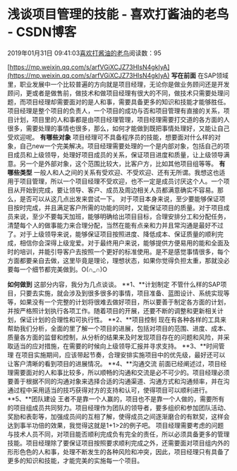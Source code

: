 
# 浅谈项目管理的技能 - 喜欢打酱油的老鸟 - CSDN博客


2019年01月31日 09:41:03[喜欢打酱油的老鸟](https://me.csdn.net/weixin_42137700)阅读数：95


[https://mp.weixin.qq.com/s/arfVGiXCJZ73HIsN4gkIyA](https://mp.weixin.qq.com/s/arfVGiXCJZ73HIsN4gkIyA)
**写在前面**
在SAP领域里，职业发展中一个比较普遍的方向就是项目经理，无论你是做业务顾问还是开发顾问，更或者是做售前，做技术和做项目经理有很大的不同，做技术只需要处理问题，而项目经理却需要面对的是人和事，需要具备更多的知识和技能才能够胜任。
项目经理是整个项目的负责人，一个项目的成功与否和项目管理有直接的关系，项目计划，项目里的人和事都是由项目经理管理，项目经理需要打交道的各方面的人很多，需要处理的事情也很多，那么，如何才能做到既把事情处理好，又能让自己受欢迎呢。
**有哪些对象**
项目经理可不具备程序员的技能，想要面对什么样的对象，自己new一个完美解决。项目经理需要处理的一个是内部对象，包括自己的项目成员和上级领导，处理好项目成员的关系，保证项目进度和质量，让上级领导满意。另一个是外部对象，这个范围比较大，比客户方，比如其他项目组等等。
**有哪些类型**
一般人和人之间的关系有受欢迎、不受欢迎、还有无所谓。我想这也适用于项目管理，所以一个项目经理不受欢迎，也不一定是成员讨厌这个人。一个项目从开始到完成，要让领导、客户、成员及周边相关人员都满意确实不容易。那么，是否可以从这几点出发来尝试一下。
对于项目本身来说，至少要能够保证项目按时完成，并且满足客户所需的功能的同时，又能保证项目的质量。对于项目成员来说，至少不要每天加班，能够明确给出项目目标，合理安排分工和分配任务，清楚每个人的做事能力来合理分配，当然在能有点亲和力并且常沟通是最好不过了。对于上级领导来说，能够保证项目按照进度、降低成本、保证质量的顺利完成，相信你会深得上级宠爱。对于最终用户来说，能够提供方便易用的能和全面及时的培训，并能引导客户去按照一个更好的标准使用。是不是感觉事情很多，每个方面都要亲自去做，这里毕竟是理论，理想状态，如果你觉得负担太重，那就没必要每一个细节都完美做到。O(∩_∩)O

**如何做到**
这部分内容，我分为几点谈谈。
**1、**计划制定
不管什么样的SAP项目，只要去实施，就会涉及到很多很多的事情，项目准备、蓝图设计、系统实现等等，如果没有一个完整的计划将很难去做好项目，所以要善于制定各方面的计划，并按严格照计划执行各项工作。随着项目的开展，还要不断的调整和更新相关计划，保证计划的合理性和可执行性。
**2、**项目控制
现在有各种各样的工具来帮助我们分析，全面的里了解一个项目的进展，包括对项目的范围、进度、成本、质量各方面的监督和控制，从分析的结果来及时发现项目存在的问题和风险，并采取适当的应对措施，在需要的时候向上级领导汇报并寻求支持。
**3、**时间管理
在项目实施期间，应该带起节奏，合理安排实施项目中的优先级，最好还可以让客户清晰的看到项目的进展情况。
**4、**沟通交流
前面已经阐述过，项目经理需要面对的人和事比较多，所以顺畅的沟通和交流是必不可少的。项目经理必须要善于根据不同的沟通对象来选择合适的沟通渠道、沟通方式和沟通频率，并在沟通过程中采用适当的技巧获得对方的支持和认可，使得项目可以顺利进行。
**5、**团队建设
王者不是靠一个人赢的，项目也不是靠一个人做的，需要所有的项目组成员共同努力。项目经理作为团队的领导者，要多组织和参加团队活动、奖励和表彰等，加强成员间的互相了解，使得成员之间逐渐磨合的有默契，这样会达到事半功倍的效果，我觉得这就是1+1>2的例子吧。
项目经理需要考虑的问题与技术人员不同，对项目能否顺利完成负有完全的责任，所以必须具备更多的管理技能。项目经理除了要保证项目按照要求顺利完成之外，还需要面对项目组内外的形形色色的人和事，处理不断发生的各种风险和冲突，因此，项目经理只有具备了更多的知识和技能，才能完美的实施每一个项目。


